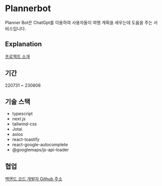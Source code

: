 # Plannerbot
Planner Bot은 ChatGpt를 이용하여 사용자들이 여행 계획을 세우는데 도움을 주는 서비스입니다.
## Explanation
[프로젝트 소개](https://www.notion.so/Planner-Bot-b1d4acd0b06f4084849f30be795b12b9)

## 기간
220731 ~ 230808

## 기술 스택
- typescript
- next.js
- tailwind-css
- Jotai
- axios
- react-toastify
- react-google-autocomplete
- @googlemaps/js-api-loader

## 협업
[백엔드 코드 개발자 Github 주소](https://github.com/HoonDongKang/movieinner-project-backend)
